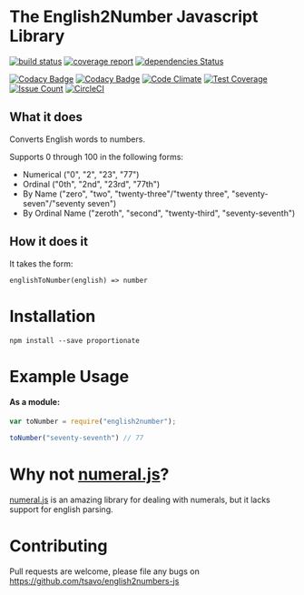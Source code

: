 # The English2Number Javascript Library


[![build status](https://gitlab.com/TSavo/english2number-js/badges/master/build.svg)](https://gitlab.com/TSavo/english2number-js/commits/master) [![coverage report](https://gitlab.com/TSavo/english2number-js/badges/master/coverage.svg)](https://gitlab.com/TSavo/english2number-js/commits/master) [![dependencies Status](https://david-dm.org/tsavo/english2number-js/status.svg)](https://david-dm.org/tsavo/english2number-js)

[![Codacy Badge](https://api.codacy.com/project/badge/Grade/89e3660a6b4042938b84e6e2f565fcc8)](https://www.codacy.com/app/evilgenius/english2number-js?utm_source=github.com&amp;utm_medium=referral&amp;utm_content=TSavo/english2number-js&amp;utm_campaign=Badge_Grade) [![Codacy Badge](https://api.codacy.com/project/badge/Coverage/89e3660a6b4042938b84e6e2f565fcc8)](https://www.codacy.com/app/evilgenius/english2number-js?utm_source=github.com&utm_medium=referral&utm_content=TSavo/english2number-js&utm_campaign=Badge_Coverage) [![Code Climate](https://codeclimate.com/github/TSavo/english2number-js/badges/gpa.svg)](https://codeclimate.com/github/TSavo/english2number-js) [![Test Coverage](https://codeclimate.com/github/TSavo/english2number-js/badges/coverage.svg)](https://codeclimate.com/github/TSavo/english2number-js/coverage) [![Issue Count](https://codeclimate.com/github/TSavo/english2number-js/badges/issue_count.svg)](https://codeclimate.com/github/TSavo/english2number-js) [![CircleCI](https://circleci.com/gh/TSavo/english2number-js.svg?style=svg)](https://circleci.com/gh/TSavo/english2number-js)

## What it does

Converts English words to numbers.

Supports 0 through 100 in the following forms:

- Numerical ("0", "2", "23", "77")
- Ordinal ("0th", "2nd", "23rd", "77th")
- By Name ("zero", "two", "twenty-three"/"twenty three", "seventy-seven"/"seventy seven")
- By Ordinal Name ("zeroth", "second", "twenty-third", "seventy-seventh")

## How it does it

It takes the form: 

    englishToNumber(english) => number

# Installation

    npm install --save proportionate 

# Example Usage

#### As a module:
```javascript
var toNumber = require("english2number");

toNumber("seventy-seventh") // 77
```

# Why not [numeral.js](http://numeraljs.com/)?

[numeral.js](http://numeraljs.com/) is an amazing library for dealing with numerals, but it lacks support for english parsing.

# Contributing
Pull requests are welcome, please file any bugs on https://github.com/tsavo/english2numbers-js